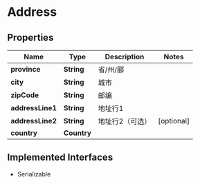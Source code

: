 

# Address


## Properties

| Name | Type | Description | Notes |
|------------ | ------------- | ------------- | -------------|
|**province** | **String** | 省/州/郦 |  |
|**city** | **String** | 城市 |  |
|**zipCode** | **String** | 邮编 |  |
|**addressLine1** | **String** | 地址行1 |  |
|**addressLine2** | **String** | 地址行2（可选） |  [optional] |
|**country** | **Country** |  |  |


## Implemented Interfaces

* Serializable


